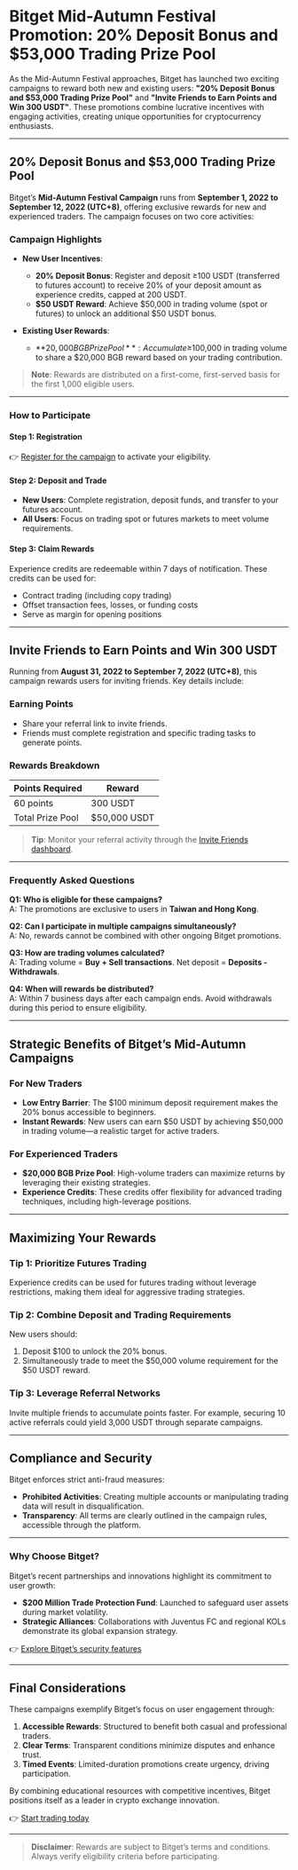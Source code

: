 # Bitget Mid-Autumn Festival Promotion: 20% Deposit Bonus and $53,000 Trading Prize Pool  

As the Mid-Autumn Festival approaches, Bitget has launched two exciting campaigns to reward both new and existing users: **"20% Deposit Bonus and $53,000 Trading Prize Pool"** and **"Invite Friends to Earn Points and Win 300 USDT"**. These promotions combine lucrative incentives with engaging activities, creating unique opportunities for cryptocurrency enthusiasts.  

---

## 20% Deposit Bonus and $53,000 Trading Prize Pool  

Bitget’s **Mid-Autumn Festival Campaign** runs from **September 1, 2022 to September 12, 2022 (UTC+8)**, offering exclusive rewards for new and experienced traders. The campaign focuses on two core activities:  

### Campaign Highlights  
- **New User Incentives**:  
  - **20% Deposit Bonus**: Register and deposit ≥100 USDT (transferred to futures account) to receive 20% of your deposit amount as experience credits, capped at 200 USDT.  
  - **$50 USDT Reward**: Achieve $50,000 in trading volume (spot or futures) to unlock an additional $50 USDT bonus.  

- **Existing User Rewards**:  
  - **$20,000 BGB Prize Pool**: Accumulate ≥$100,000 in trading volume to share a $20,000 BGB reward based on your trading contribution.  

> **Note**: Rewards are distributed on a first-come, first-served basis for the first 1,000 eligible users.  

---

### How to Participate  

#### Step 1: Registration  
👉 [Register for the campaign](https://www.bitget.com/) to activate your eligibility.  

#### Step 2: Deposit and Trade  
- **New Users**: Complete registration, deposit funds, and transfer to your futures account.  
- **All Users**: Focus on trading spot or futures markets to meet volume requirements.  

#### Step 3: Claim Rewards  
Experience credits are redeemable within 7 days of notification. These credits can be used for:  
- Contract trading (including copy trading)  
- Offset transaction fees, losses, or funding costs  
- Serve as margin for opening positions  

---

## Invite Friends to Earn Points and Win 300 USDT  

Running from **August 31, 2022 to September 7, 2022 (UTC+8)**, this campaign rewards users for inviting friends. Key details include:  

### Earning Points  
- Share your referral link to invite friends.  
- Friends must complete registration and specific trading tasks to generate points.  

### Rewards Breakdown  
| Points Required | Reward          |  
|------------------|-----------------|  
| 60 points        | 300 USDT        |  
| Total Prize Pool | $50,000 USDT    |  

> **Tip**: Monitor your referral activity through the [Invite Friends dashboard](https://www.bitget.com/).  

---

### Frequently Asked Questions  

**Q1: Who is eligible for these campaigns?**  
A: The promotions are exclusive to users in **Taiwan and Hong Kong**.  

**Q2: Can I participate in multiple campaigns simultaneously?**  
A: No, rewards cannot be combined with other ongoing Bitget promotions.  

**Q3: How are trading volumes calculated?**  
A: Trading volume = **Buy + Sell transactions**. Net deposit = **Deposits - Withdrawals**.  

**Q4: When will rewards be distributed?**  
A: Within 7 business days after each campaign ends. Avoid withdrawals during this period to ensure eligibility.  

---

## Strategic Benefits of Bitget’s Mid-Autumn Campaigns  

### For New Traders  
- **Low Entry Barrier**: The $100 minimum deposit requirement makes the 20% bonus accessible to beginners.  
- **Instant Rewards**: New users can earn $50 USDT by achieving $50,000 in trading volume—a realistic target for active traders.  

### For Experienced Traders  
- **$20,000 BGB Prize Pool**: High-volume traders can maximize returns by leveraging their existing strategies.  
- **Experience Credits**: These credits offer flexibility for advanced trading techniques, including high-leverage positions.  

---

## Maximizing Your Rewards  

### Tip 1: Prioritize Futures Trading  
Experience credits can be used for futures trading without leverage restrictions, making them ideal for aggressive trading strategies.  

### Tip 2: Combine Deposit and Trading Requirements  
New users should:  
1. Deposit $100 to unlock the 20% bonus.  
2. Simultaneously trade to meet the $50,000 volume requirement for the $50 USDT reward.  

### Tip 3: Leverage Referral Networks  
Invite multiple friends to accumulate points faster. For example, securing 10 active referrals could yield 3,000 USDT through separate campaigns.  

---

## Compliance and Security  

Bitget enforces strict anti-fraud measures:  
- **Prohibited Activities**: Creating multiple accounts or manipulating trading data will result in disqualification.  
- **Transparency**: All terms are clearly outlined in the campaign rules, accessible through the platform.  

---

### Why Choose Bitget?  

Bitget’s recent partnerships and innovations highlight its commitment to user growth:  
- **$200 Million Trade Protection Fund**: Launched to safeguard user assets during market volatility.  
- **Strategic Alliances**: Collaborations with Juventus FC and regional KOLs demonstrate its global expansion strategy.  

👉 [Explore Bitget’s security features](https://bit.ly/okx-bonus)  

---

## Final Considerations  

These campaigns exemplify Bitget’s focus on user engagement through:  
1. **Accessible Rewards**: Structured to benefit both casual and professional traders.  
2. **Clear Terms**: Transparent conditions minimize disputes and enhance trust.  
3. **Timed Events**: Limited-duration promotions create urgency, driving participation.  

By combining educational resources with competitive incentives, Bitget positions itself as a leader in crypto exchange innovation.  

👉 [Start trading today](https://bit.ly/okx-bonus)  

--- 

> **Disclaimer**: Rewards are subject to Bitget’s terms and conditions. Always verify eligibility criteria before participating.